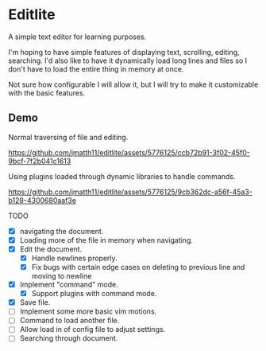 # Editlite

A simple text editor for learning purposes.

I'm hoping to have simple features of displaying text, scrolling, editing, searching.
I'd also like to have it dynamically load long lines and files so I don't have to load the entire thing in memory at once.

Not sure how configurable I will allow it, but I will try to make it customizable with the basic features.

## Demo

Normal traversing of file and editing.

https://github.com/jmatth11/editlite/assets/5776125/ccb72b91-3f02-45f0-9bcf-7f2b041c1613

Using plugins loaded through dynamic libraries to handle commands.

https://github.com/jmatth11/editlite/assets/5776125/9cb362dc-a56f-45a3-b128-4300680aaf3e


TODO
- [x] navigating the document.
- [x] Loading more of the file in memory when navigating.
- [x] Edit the document.
    - [x] Handle newlines properly.
    - [x] Fix bugs with certain edge cases on deleting to previous line and moving to newline
- [x] Implement "command" mode.
    - [x] Support plugins with command mode.
- [x] Save file.
- [ ] Implement some more basic vim motions.
- [ ] Command to load another file.
- [ ] Allow load in of config file to adjust settings.
- [ ] Searching through document.
